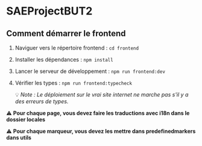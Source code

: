 # SAEProjectBUT2

## Comment démarrer le frontend

1. Naviguer vers le répertoire frontend : `cd frontend`
2. Installer les dépendances : `npm install`
3. Lancer le serveur de développement : `npm run frontend:dev`
4. Vérifier les types : `npm run frontend:typecheck`

   💡 *Note : Le déploiement sur le vrai site internet ne marche pas s'il y a des erreurs de types.*

⚠️ **Pour chaque page, vous devez faire les traductions avec i18n dans le dossier locales**

⚠️ **Pour chaque marqueur, vous devez les mettre dans predefinedmarkers dans utils**
